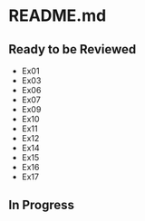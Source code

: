 # README.md
## Ready to be Reviewed
* Ex01
* Ex03
* Ex06
* Ex07
* Ex09
* Ex10
* Ex11
* Ex12
* Ex14
* Ex15
* Ex16
* Ex17

## In Progress
